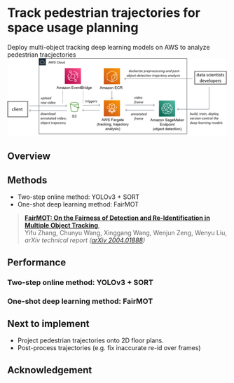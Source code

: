 # Track pedestrian trajectories for space usage planning
Deploy multi-object tracking deep learning models on AWS to analyze pedestrian tracjectories
![](assets/aws-service-architecture.png)

## Overview

## Methods
* Two-step online method: YOLOv3 + SORT
* One-shot deep learning method: FairMOT
> [**FairMOT: On the Fairness of Detection and Re-Identification in Multiple Object Tracking**](http://arxiv.org/abs/2004.01888),            
> Yifu Zhang, Chunyu Wang, Xinggang Wang, Wenjun Zeng, Wenyu Liu,        
> *arXiv technical report ([arXiv 2004.01888](http://arxiv.org/abs/2004.01888))*

## Performance
### Two-step online method: YOLOv3 + SORT

### One-shot deep learning method: FairMOT



## Next to implement
* Project pedestrian trajectories onto 2D floor plans.
* Post-process trajectories (e.g. fix inaccurate re-id over frames)

## Acknowledgement
